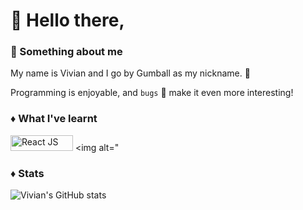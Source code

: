 # :wave: Hello there,
### :speech_balloon: Something about me
My name is Vivian and I go by Gumball as my nickname. :whale:

Programming is enjoyable, and `bugs` :bug: make it even more interesting!

### :diamonds: What I've learnt
<img alt="React JS" src="https://img.shields.io/badge/-React%20JS-61DAFB?logo=react&logoColor=5ED3F3&color=222222&style=plastic" height=25 width=100/> <img alt="


### :diamonds: Stats
![Vivian's GitHub stats](https://github-readme-stats.vercel.app/api?username=gumball09&show_icons=true&theme=onedark)
